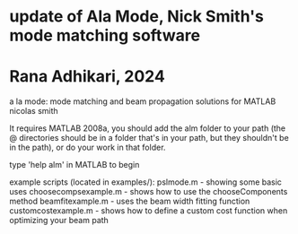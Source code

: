 # update of Ala Mode, Nick Smith's mode matching software
# Rana Adhikari, 2024

a la mode: mode matching and beam propagation solutions for MATLAB
nicolas smith

It requires MATLAB 2008a, you should add the alm folder to your path
(the @ directories should be in a folder that's in your path, but they
shouldn't be in the path), or do your work in that folder.

type 'help alm' in MATLAB to begin

example scripts (located in examples/):
pslmode.m - showing some basic uses
choosecompsexample.m - shows how to use the chooseComponents method
beamfitexample.m - uses the beam width fitting function
customcostexample.m - shows how to define a custom cost function when optimizing your beam path
